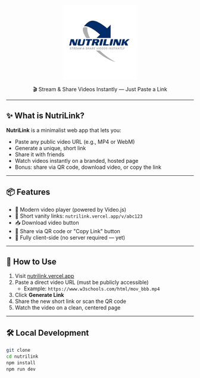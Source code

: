 <p align="center">
  <img src="public/nutrilink-logo.png" alt="NutriLink Logo" width="200" />
</p>

<p align="center">🎬 Stream & Share Videos Instantly — Just Paste a Link</p>

---

## ✨ What is NutriLink?

**NutriLink** is a minimalist web app that lets you:

- Paste any public video URL (e.g., MP4 or WebM)
- Generate a unique, short link
- Share it with friends
- Watch videos instantly on a branded, hosted page
- Bonus: share via QR code, download video, or copy the link

---

## 📦 Features

- 📼 Modern video player (powered by Video.js)
- 🔗 Short vanity links: `nutrilink.vercel.app/v/abc123`
- 📥 Download video button
- 📱 Share via QR code or "Copy Link" button
- 💾 Fully client-side (no server required — yet)

---

## 🚀 How to Use

1. Visit [nutrilink.vercel.app](https://nutrilink.vercel.app)
2. Paste a direct video URL (must be publicly accessible)
   - Example: `https://www.w3schools.com/html/mov_bbb.mp4`
3. Click **Generate Link**
4. Share the new short link or scan the QR code
5. Watch the video on a clean, centered page

---

## 🛠 Local Development

```bash
git clone 
cd nutrilink
npm install
npm run dev
